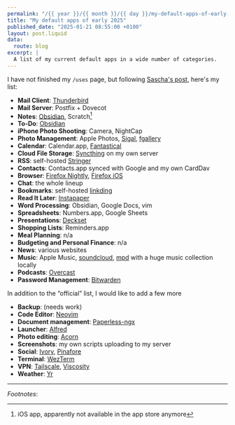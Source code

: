 ```yaml
---
permalink: "/{{ year }}/{{ month }}/{{ day }}/my-default-apps-of-early-2025"
title: "My default apps of early 2025"
published_date: "2025-01-21 08:55:00 +0100"
layout: post.liquid
data:
  route: blog
excerpt: |
  A list of my current default apps in a wide number of categories.
---
```


I have not finished my `/uses` page, but following [Sascha's post](https://sascha.sh/posts/my-default-apps-of-early-2025/), here's my list:

* **Mail Client**: [Thunderbird](https://www.thunderbird.net/)
* **Mail Server**: Postfix + Dovecot
* **Notes**: [Obsidian], Scratch[^1]
* **To-Do**: [Obsidian]
* **iPhone Photo Shooting**: Camera, NightCap
* **Photo Management**: Apple Photos, [Sigal](https://sigal.saimon.org/), [fgallery](https://www.thregr.org/wavexx/software/fgallery/)
* **Calendar**: Calendar.app, [Fantastical](https://flexibits.com/fantastical)
* **Cloud File Storage**: [Syncthing](https://syncthing.net/) on my own server
* **RSS**: self-hosted [Stringer](https://github.com/stringer-rss/stringer)
* **Contacts**: Contacts.app synced with Google and my own CardDav
* **Browser**: [Firefox Nightly](https://www.mozilla.org/en-US/firefox/channel/desktop/), [Firefox iOS](https://www.mozilla.org/en-US/firefox/browsers/mobile/ios/)
* **Chat**: the whole lineup
* **Bookmarks**: self-hosted [linkding](https://github.com/sissbruecker/linkding)
* **Read It Later**: [Instapaper](https://www.instapaper.com/)
* **Word Processing**: Obsidian, Google Docs, vim
* **Spreadsheets**: Numbers.app, Google Sheets
* **Presentations**: [Deckset](https://www.deckset.com/)
* **Shopping Lists**: Reminders.app
* **Meal Planning**: n/a
* **Budgeting and Personal Finance**: n/a
* **News**: various websites
* **Music**: Apple Music, [soundcloud](https://soundcloud.com/), [mpd](https://www.musicpd.org/) with a huge music collection locally
* **Podcasts**: [Overcast](https://overcast.fm/)
* **Password Management**: [Bitwarden](https://bitwarden.com/)

[Obsidian]: https://obsidian.md/

In addition to the “official” list, I would like to add a few more

* **Backup**: (needs work)
* **Code Editor**: [Neovim](https://neovim.io/)
* **Document management**: [Paperless-ngx](https://docs.paperless-ngx.com/)
* **Launcher**: [Alfred](https://www.alfredapp.com/)
* **Photo editing**: [Acorn](https://flyingmeat.com/acorn/)
* **Screenshots**: my own scripts uploading to my server
* **Social**: [Ivory](https://tapbots.com/ivory/), [Pinafore](https://pinafore.social/)
* **Terminal**: [WezTerm](https://wezfurlong.org/wezterm/)
* **VPN**: [Tailscale](https://tailscale.com/), [Viscosity](https://www.sparklabs.com/viscosity/)
* **Weather**: [Yr](https://www.yr.no/nb)

---

_Footnotes_:

[^1]: iOS app, apparently not available in the app store anymore

